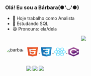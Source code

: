 ### Olá! Eu sou a Bárbara(●'◡'●)

- 🔭 Hoje trabalho como Analista
- 🌱 Estudando SQL
- 😄 Pronouns: ela/dela


<div align="center">
  <a href="https://github.com/barbarakessiah">
  <img height="180em" src="https://github-readme-stats.vercel.app/api?username=barbarakessiah&show_icons=true&theme=dracula&include_all_commits=true&count_private=true"/>
</div>
  
<div style="display: inline_block"><br>
   <img align="center" alt="barbara-HTML" height="30" width="40" src="https://raw.githubusercontent.com/devicons/devicon/master/icons/html5/html5-original.svg">
  <img align="center" alt="barbara-CSS" height="30" width="40" src="https://raw.githubusercontent.com/devicons/devicon/master/icons/css3/css3-original.svg">
  <img align="center" alt="barbara-React" height="30" width="40" src="https://raw.githubusercontent.com/devicons/devicon/master/icons/react/react-original.svg">
  <img align="center" alt="Rafa-Csharp" height="30" width="40" src="https://raw.githubusercontent.com/devicons/devicon/master/icons/csharp/csharp-original.svg">
  <img align="left" alt="barbara" height="150" style="border-radius:50px;" src="https://user-images.githubusercontent.com/120122819/206540088-0b573684-bc81-49a1-a1e0-f7092540c283.png">
</div>
  
  ##
 
<div> 
  <a href="https://instagram.com/barbara.kess" target="_blank"><img src="https://img.shields.io/badge/-Instagram-%23E4405F?style=for-the-badge&logo=instagram&logoColor=white" target="_blank"></a>
 <a href="https://discord.gg/wagxzStdcR" target="_blank"><img src="https://img.shields.io/badge/Discord-7289DA?style=for-the-badge&logo=discord&logoColor=white" target="_blank"></a> 
  <a href = "mailto:contatorabarbara.kessiah@gmail.com"><img src="https://img.shields.io/badge/-Gmail-%23333?style=for-the-badge&logo=gmail&logoColor=white" target="_blank"></a>
  </a>
</div>

